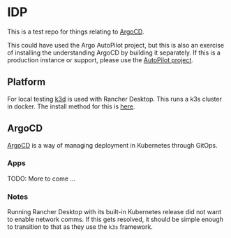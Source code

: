 # IDP

This is a test repo for things relating to [ArgoCD](https://argoproj.github.io/cd).

This could have used the Argo AutoPilot project, but this is also an exercise of installing the understanding ArgoCD by building it separately. If this is a production instance or support, please use the [AutoPilot project](https://argocd-autopilot.readthedocs.io/).

## Platform

For local testing [k3d](https://k3d.io/) is used with Rancher Desktop. This runs a k3s cluster in docker. The install method for this is [here](./bootstrap-bill/k3d/argocd).

## ArgoCD

[ArgoCD](https://argo-cd.readthedocs.io/) is a way of managing deployment in Kubernetes through GitOps.

### Apps

TODO: More to come ...


### Notes

Running Rancher Desktop with its built-in Kubernetes release did not want to enable network comms. If this gets resolved, it should be simple enough to transition to that as they use the `k3s` framework.
